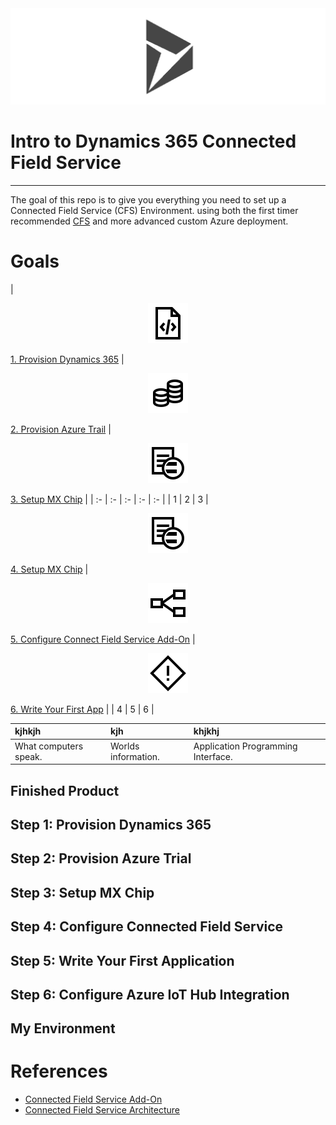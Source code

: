 
<img src="imgs/md/dyn-logo.png">

# Intro to Dynamics 365 Connected Field Service
---
The goal of this repo is to give you everything you need to set up a Connected Field Service (CFS) Environment. using both the first timer recommended [CFS](https://appsource.microsoft.com/en-us/product/dynamics-365/mscrm.58666c7d-65ee-452d-8708-70b4d471d4c0) and more advanced custom Azure deployment.

# Goals
| <p align="center"><img src="imgs/md/code-file.svg" width="64"></p> [1. Provision Dynamics 365](Assets/HoloToolkit/Input/README.md) | <p align="center"><img src="imgs/md/resources.svg" width="64"></p> [2. Provision Azure Trail](Assets/HoloToolkit/Sharing/README.md) | <p align="center"><img src="imgs/md/generics.svg" width="64"></p> [3. Setup MX Chip](Assets/HoloToolkit/SpatialMapping/README.md) |
| :- | :- | :- | :- | :- |
| 1 | 2 | 3
| <p align="center"><img src="imgs/md/generics.svg" width="64"></p> [4. Setup MX Chip](Assets/HoloToolkit/SpatialMapping/README.md) | <p align="center"><img src="imgs/md/linq.svg" width="64"></p> [5. Configure Connect Field Service Add-On](Assets/HoloToolkit/SpatialUnderstanding/README.md) | <p align="center"><img src="imgs/md/exception.svg" width="64"></p> [6. Write Your First App](Assets/HoloToolkit/SpatialUnderstanding/README.md) |
| 4 | 5 | 6 |

| kjhkjh | kjh | khjkhj |
| :- | :- | :- |
| What computers speak. | Worlds information. | Application Programming Interface. |

## Finished Product

## Step 1: Provision Dynamics 365

## Step 2: Provision Azure Trial

## Step 3: Setup MX Chip

## Step 4: Configure Connected Field Service

## Step 5: Write Your First Application

## Step 6: Configure Azure IoT Hub Integration

## My Environment

# References
- [Connected Field Service Add-On](https://appsource.microsoft.com/en-us/product/dynamics-365/mscrm.58666c7d-65ee-452d-8708-70b4d471d4c0)
- [Connected Field Service Architecture](https://msdn.microsoft.com/en-us/library/mt744253.aspx)
